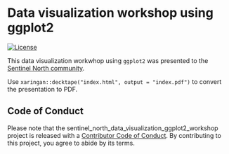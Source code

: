 
# Data visualization workshop using ggplot2

<!-- badges: start -->
[![License](https://img.shields.io/badge/license-MIT-green)](./LICENSE.md)
<!-- badges: end -->

This data visualization workwhop using `ggplot2` was presented to the [Sentinel North community](https://sentinellenord.ulaval.ca/en/about-us).

Use `xaringan::decktape("index.html", output = "index.pdf")` to convert the presentation to PDF.

## Code of Conduct

Please note that the sentinel_north_data_visualization_ggplot2_workshop project is released with a [Contributor Code of Conduct](https://contributor-covenant.org/version/2/0/CODE_OF_CONDUCT.html). By contributing to this project, you agree to abide by its terms.
